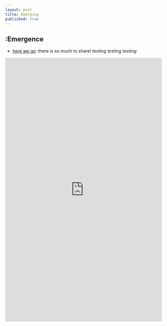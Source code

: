 ```yaml
---
layout: post
title: Emerging
published: true
---
```

## :Emergence

- [here we go](https://www.youtube.com/watch?v=T19IrfO3-LQ): there is so much to share!
	*testing testing testing*

<embed src="https://pluralise.github.io/_pdfs/brigstow_seedcorn_app_2021_final.pdf" width="100%" height="850px"/>